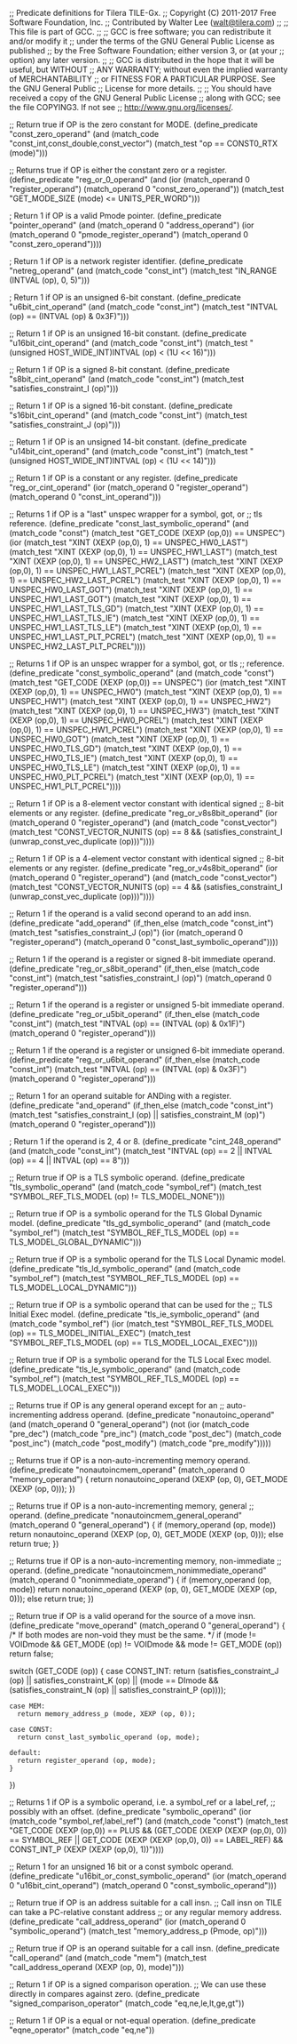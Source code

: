 ;; Predicate definitions for Tilera TILE-Gx.
;; Copyright (C) 2011-2017 Free Software Foundation, Inc.
;; Contributed by Walter Lee (walt@tilera.com)
;;
;; This file is part of GCC.
;;
;; GCC is free software; you can redistribute it and/or modify it
;; under the terms of the GNU General Public License as published
;; by the Free Software Foundation; either version 3, or (at your
;; option) any later version.
;;
;; GCC is distributed in the hope that it will be useful, but WITHOUT
;; ANY WARRANTY; without even the implied warranty of MERCHANTABILITY
;; or FITNESS FOR A PARTICULAR PURPOSE.  See the GNU General Public
;; License for more details.
;;
;; You should have received a copy of the GNU General Public License
;; along with GCC; see the file COPYING3.  If not see
;; <http://www.gnu.org/licenses/>.

;; Return true if OP is the zero constant for MODE.
(define_predicate "const_zero_operand"
  (and (match_code "const_int,const_double,const_vector")
       (match_test "op == CONST0_RTX (mode)")))

;; Returns true if OP is either the constant zero or a register.
(define_predicate "reg_or_0_operand"
  (and (ior (match_operand 0 "register_operand")
	    (match_operand 0 "const_zero_operand"))
       (match_test "GET_MODE_SIZE (mode) <= UNITS_PER_WORD")))

; Return 1 if OP is a valid Pmode pointer.
(define_predicate "pointer_operand"
  (and (match_operand 0 "address_operand")
       (ior (match_operand 0 "pmode_register_operand")
	    (match_operand 0 "const_zero_operand"))))

; Return 1 if OP is a network register identifier.
(define_predicate "netreg_operand"
  (and (match_code "const_int")
       (match_test "IN_RANGE (INTVAL (op), 0, 5)")))

; Return 1 if OP is an unsigned 6-bit constant.
(define_predicate "u6bit_cint_operand"
  (and (match_code "const_int")
       (match_test "INTVAL (op) == (INTVAL (op) & 0x3F)")))

;; Return 1 if OP is an unsigned 16-bit constant.
(define_predicate "u16bit_cint_operand"
  (and (match_code "const_int")
       (match_test "(unsigned HOST_WIDE_INT)INTVAL (op) < (1U << 16)")))

;; Return 1 if OP is a signed 8-bit constant.
(define_predicate "s8bit_cint_operand"
  (and (match_code "const_int")
       (match_test "satisfies_constraint_I (op)")))

;; Return 1 if OP is a signed 16-bit constant.
(define_predicate "s16bit_cint_operand"
  (and (match_code "const_int")
       (match_test "satisfies_constraint_J (op)")))

;; Return 1 if OP is an unsigned 14-bit constant.
(define_predicate "u14bit_cint_operand"
  (and (match_code "const_int")
       (match_test "(unsigned HOST_WIDE_INT)INTVAL (op) < (1U << 14)")))

;; Return 1 if OP is a constant or any register.
(define_predicate "reg_or_cint_operand"
  (ior (match_operand 0 "register_operand")
       (match_operand 0 "const_int_operand")))

;; Returns 1 if OP is a "last" unspec wrapper for a symbol, got, or
;; tls reference.
(define_predicate "const_last_symbolic_operand"
  (and (match_code "const")
       (match_test "GET_CODE (XEXP (op,0)) == UNSPEC")
       (ior (match_test "XINT (XEXP (op,0), 1) == UNSPEC_HW0_LAST")
	    (match_test "XINT (XEXP (op,0), 1) == UNSPEC_HW1_LAST")
	    (match_test "XINT (XEXP (op,0), 1) == UNSPEC_HW2_LAST")
	    (match_test "XINT (XEXP (op,0), 1) == UNSPEC_HW1_LAST_PCREL")
	    (match_test "XINT (XEXP (op,0), 1) == UNSPEC_HW2_LAST_PCREL")
	    (match_test "XINT (XEXP (op,0), 1) == UNSPEC_HW0_LAST_GOT")
	    (match_test "XINT (XEXP (op,0), 1) == UNSPEC_HW1_LAST_GOT")
	    (match_test "XINT (XEXP (op,0), 1) == UNSPEC_HW1_LAST_TLS_GD")
	    (match_test "XINT (XEXP (op,0), 1) == UNSPEC_HW1_LAST_TLS_IE")
	    (match_test "XINT (XEXP (op,0), 1) == UNSPEC_HW1_LAST_TLS_LE")
	    (match_test "XINT (XEXP (op,0), 1) == UNSPEC_HW1_LAST_PLT_PCREL")
	    (match_test "XINT (XEXP (op,0), 1) == UNSPEC_HW2_LAST_PLT_PCREL"))))

;; Returns 1 if OP is an unspec wrapper for a symbol, got, or tls
;; reference.
(define_predicate "const_symbolic_operand"
  (and (match_code "const")
       (match_test "GET_CODE (XEXP (op,0)) == UNSPEC")
       (ior (match_test "XINT (XEXP (op,0), 1) == UNSPEC_HW0")
	    (match_test "XINT (XEXP (op,0), 1) == UNSPEC_HW1")
	    (match_test "XINT (XEXP (op,0), 1) == UNSPEC_HW2")
	    (match_test "XINT (XEXP (op,0), 1) == UNSPEC_HW3")
	    (match_test "XINT (XEXP (op,0), 1) == UNSPEC_HW0_PCREL")
	    (match_test "XINT (XEXP (op,0), 1) == UNSPEC_HW1_PCREL")
	    (match_test "XINT (XEXP (op,0), 1) == UNSPEC_HW0_GOT")
	    (match_test "XINT (XEXP (op,0), 1) == UNSPEC_HW0_TLS_GD")
	    (match_test "XINT (XEXP (op,0), 1) == UNSPEC_HW0_TLS_IE")
	    (match_test "XINT (XEXP (op,0), 1) == UNSPEC_HW0_TLS_LE")
	    (match_test "XINT (XEXP (op,0), 1) == UNSPEC_HW0_PLT_PCREL")
	    (match_test "XINT (XEXP (op,0), 1) == UNSPEC_HW1_PLT_PCREL"))))

;; Return 1 if OP is a 8-element vector constant with identical signed
;; 8-bit elements or any register.
(define_predicate "reg_or_v8s8bit_operand"
  (ior (match_operand 0 "register_operand")
       (and (match_code "const_vector")
	    (match_test "CONST_VECTOR_NUNITS (op) == 8
                         && (satisfies_constraint_I
			     (unwrap_const_vec_duplicate (op)))"))))

;; Return 1 if OP is a 4-element vector constant with identical signed
;; 8-bit elements or any register.
(define_predicate "reg_or_v4s8bit_operand"
  (ior (match_operand 0 "register_operand")
       (and (match_code "const_vector")
	    (match_test "CONST_VECTOR_NUNITS (op) == 4
                         && (satisfies_constraint_I
			     (unwrap_const_vec_duplicate (op)))"))))

;; Return 1 if the operand is a valid second operand to an add insn.
(define_predicate "add_operand"
  (if_then_else (match_code "const_int")
    (match_test "satisfies_constraint_J (op)")
    (ior (match_operand 0 "register_operand")
	 (match_operand 0 "const_last_symbolic_operand"))))

;; Return 1 if the operand is a register or signed 8-bit immediate operand.
(define_predicate "reg_or_s8bit_operand"
  (if_then_else (match_code "const_int")
    (match_test "satisfies_constraint_I (op)")
    (match_operand 0 "register_operand")))

;; Return 1 if the operand is a register or unsigned 5-bit immediate operand.
(define_predicate "reg_or_u5bit_operand"
  (if_then_else (match_code "const_int")
    (match_test "INTVAL (op) == (INTVAL (op) & 0x1F)")
    (match_operand 0 "register_operand")))

;; Return 1 if the operand is a register or unsigned 6-bit immediate operand.
(define_predicate "reg_or_u6bit_operand"
  (if_then_else (match_code "const_int")
    (match_test "INTVAL (op) == (INTVAL (op) & 0x3F)")
    (match_operand 0 "register_operand")))

;; Return 1 for an operand suitable for ANDing with a register.
(define_predicate "and_operand"
  (if_then_else (match_code "const_int")
    (match_test "satisfies_constraint_I (op) || satisfies_constraint_M (op)")
    (match_operand 0 "register_operand")))

; Return 1 if the operand is 2, 4 or 8.
(define_predicate "cint_248_operand"
  (and (match_code "const_int")
       (match_test
        "INTVAL (op) == 2 || INTVAL (op) == 4 || INTVAL (op) == 8")))

;; Return true if OP is a TLS symbolic operand.
(define_predicate "tls_symbolic_operand"
  (and (match_code "symbol_ref")
       (match_test "SYMBOL_REF_TLS_MODEL (op) !=  TLS_MODEL_NONE")))

;; Return true if OP is a symbolic operand for the TLS Global Dynamic model.
(define_predicate "tls_gd_symbolic_operand"
  (and (match_code "symbol_ref")
       (match_test "SYMBOL_REF_TLS_MODEL (op) == TLS_MODEL_GLOBAL_DYNAMIC")))

;; Return true if OP is a symbolic operand for the TLS Local Dynamic model.
(define_predicate "tls_ld_symbolic_operand"
  (and (match_code "symbol_ref")
       (match_test "SYMBOL_REF_TLS_MODEL (op) == TLS_MODEL_LOCAL_DYNAMIC")))

;; Return true if OP is a symbolic operand that can be used for the
;; TLS Initial Exec model.
(define_predicate "tls_ie_symbolic_operand"
  (and (match_code "symbol_ref")
       (ior (match_test "SYMBOL_REF_TLS_MODEL (op) == TLS_MODEL_INITIAL_EXEC")
            (match_test "SYMBOL_REF_TLS_MODEL (op) == TLS_MODEL_LOCAL_EXEC"))))

;; Return true if OP is a symbolic operand for the TLS Local Exec model.
(define_predicate "tls_le_symbolic_operand"
  (and (match_code "symbol_ref")
       (match_test "SYMBOL_REF_TLS_MODEL (op) == TLS_MODEL_LOCAL_EXEC")))

;; Returns true if OP is any general operand except for an
;; auto-incrementing address operand.
(define_predicate "nonautoinc_operand"
  (and (match_operand 0 "general_operand")
       (not (ior (match_code "pre_dec") (match_code "pre_inc")
		 (match_code "post_dec") (match_code "post_inc")
		 (match_code "post_modify") (match_code "pre_modify")))))
 
;; Returns true if OP is a non-auto-incrementing memory operand.
(define_predicate "nonautoincmem_operand"
  (match_operand 0 "memory_operand")
{
  return nonautoinc_operand (XEXP (op, 0), GET_MODE (XEXP (op, 0)));
})

;; Returns true if OP is a non-auto-incrementing memory, general
;; operand.
(define_predicate "nonautoincmem_general_operand"
  (match_operand 0 "general_operand")
{
  if (memory_operand (op, mode))
    return nonautoinc_operand (XEXP (op, 0), GET_MODE (XEXP (op, 0)));
  else
    return true;
})
 
;; Returns true if OP is a non-auto-incrementing memory, non-immediate
;; operand.
(define_predicate "nonautoincmem_nonimmediate_operand"
  (match_operand 0 "nonimmediate_operand")
{
  if (memory_operand (op, mode))
    return nonautoinc_operand (XEXP (op, 0), GET_MODE (XEXP (op, 0)));
  else
    return true;
})
 
;; Return true if OP is a valid operand for the source of a move insn.
(define_predicate "move_operand"
  (match_operand 0 "general_operand")
{
  /* If both modes are non-void they must be the same.  */
  if (mode != VOIDmode && GET_MODE (op) != VOIDmode && mode != GET_MODE (op))
    return false;

  switch (GET_CODE (op))
    {
    case CONST_INT:
      return (satisfies_constraint_J (op)
              || satisfies_constraint_K (op)
              || (mode == DImode &&
                  (satisfies_constraint_N (op)
                   || satisfies_constraint_P (op))));

    case MEM:
      return memory_address_p (mode, XEXP (op, 0));

    case CONST:
      return const_last_symbolic_operand (op, mode);

    default:
      return register_operand (op, mode);
    }
})

;; Returns 1 if OP is a symbolic operand, i.e. a symbol_ref or a label_ref,
;; possibly with an offset.
(define_predicate "symbolic_operand"
  (ior (match_code "symbol_ref,label_ref")
       (and (match_code "const")
	    (match_test "GET_CODE (XEXP (op,0)) == PLUS
			 && (GET_CODE (XEXP (XEXP (op,0), 0)) == SYMBOL_REF
			     || GET_CODE (XEXP (XEXP (op,0), 0)) == LABEL_REF)
			 && CONST_INT_P (XEXP (XEXP (op,0), 1))"))))

;; Return 1 for an unsigned 16 bit or a const symbolc operand.
(define_predicate "u16bit_or_const_symbolic_operand"
  (ior (match_operand 0 "u16bit_cint_operand")
       (match_operand 0 "const_symbolic_operand")))

;; Return true if OP is an address suitable for a call insn.
;; Call insn on TILE can take a PC-relative constant address
;; or any regular memory address.
(define_predicate "call_address_operand"
  (ior (match_operand 0 "symbolic_operand")
       (match_test "memory_address_p (Pmode, op)")))

;; Return true if OP is an operand suitable for a call insn.
(define_predicate "call_operand"
  (and (match_code "mem")
       (match_test "call_address_operand (XEXP (op, 0), mode)")))

;; Return 1 if OP is a signed comparison operation.
;; We can use these directly in compares against zero.
(define_predicate "signed_comparison_operator"
  (match_code "eq,ne,le,lt,ge,gt"))

;; Return 1 if OP is a equal or not-equal operation.
(define_predicate "eqne_operator"
  (match_code "eq,ne"))
